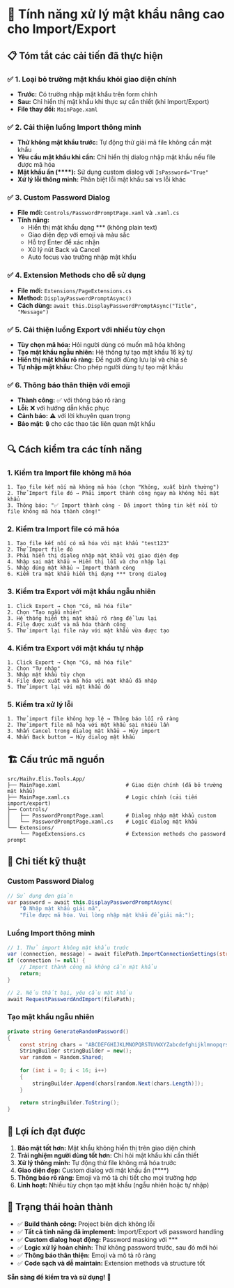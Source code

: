 # 🔐 Tính năng xử lý mật khẩu nâng cao cho Import/Export

## 📋 Tóm tắt các cải tiến đã thực hiện

### ✅ 1. Loại bỏ trường mật khẩu khỏi giao diện chính
- **Trước:** Có trường nhập mật khẩu trên form chính
- **Sau:** Chỉ hiển thị mật khẩu khi thực sự cần thiết (khi Import/Export)
- **File thay đổi:** `MainPage.xaml`

### ✅ 2. Cải thiện luồng Import thông minh
- **Thử không mật khẩu trước:** Tự động thử giải mã file không cần mật khẩu
- **Yêu cầu mật khẩu khi cần:** Chỉ hiển thị dialog nhập mật khẩu nếu file được mã hóa
- **Mật khẩu ẩn (****):** Sử dụng custom dialog với `IsPassword="True"`
- **Xử lý lỗi thông minh:** Phân biệt lỗi mật khẩu sai vs lỗi khác

### ✅ 3. Custom Password Dialog
- **File mới:** `Controls/PasswordPromptPage.xaml` và `.xaml.cs`
- **Tính năng:**
  - Hiển thị mật khẩu dạng *** (không plain text)
  - Giao diện đẹp với emoji và màu sắc
  - Hỗ trợ Enter để xác nhận
  - Xử lý nút Back và Cancel
  - Auto focus vào trường nhập mật khẩu

### ✅ 4. Extension Methods cho dễ sử dụng
- **File mới:** `Extensions/PageExtensions.cs`
- **Method:** `DisplayPasswordPromptAsync()`
- **Cách dùng:** `await this.DisplayPasswordPromptAsync("Title", "Message")`

### ✅ 5. Cải thiện luồng Export với nhiều tùy chọn
- **Tùy chọn mã hóa:** Hỏi người dùng có muốn mã hóa không
- **Tạo mật khẩu ngẫu nhiên:** Hệ thống tự tạo mật khẩu 16 ký tự
- **Hiển thị mật khẩu rõ ràng:** Để người dùng lưu lại và chia sẻ
- **Tự nhập mật khẩu:** Cho phép người dùng tự tạo mật khẩu

### ✅ 6. Thông báo thân thiện với emoji
- **Thành công:** ✅ với thông báo rõ ràng
- **Lỗi:** ❌ với hướng dẫn khắc phục
- **Cảnh báo:** ⚠️ với lời khuyên quan trọng
- **Bảo mật:** 🔒 cho các thao tác liên quan mật khẩu

## 🔍 Cách kiểm tra các tính năng

### 1. Kiểm tra Import file không mã hóa
```
1. Tạo file kết nối mà không mã hóa (chọn "Không, xuất bình thường")
2. Thử Import file đó → Phải import thành công ngay mà không hỏi mật khẩu
3. Thông báo: "✅ Import thành công - Đã import thông tin kết nối từ file không mã hóa thành công!"
```

### 2. Kiểm tra Import file có mã hóa
```
1. Tạo file kết nối có mã hóa với mật khẩu "test123"
2. Thử Import file đó
3. Phải hiển thị dialog nhập mật khẩu với giao diện đẹp
4. Nhập sai mật khẩu → Hiển thị lỗi và cho nhập lại
5. Nhập đúng mật khẩu → Import thành công
6. Kiểm tra mật khẩu hiển thị dạng *** trong dialog
```

### 3. Kiểm tra Export với mật khẩu ngẫu nhiên
```
1. Click Export → Chọn "Có, mã hóa file"
2. Chọn "Tạo ngẫu nhiên"
3. Hệ thống hiển thị mật khẩu rõ ràng để lưu lại
4. File được xuất và mã hóa thành công
5. Thử import lại file này với mật khẩu vừa được tạo
```

### 4. Kiểm tra Export với mật khẩu tự nhập
```
1. Click Export → Chọn "Có, mã hóa file"
2. Chọn "Tự nhập"
3. Nhập mật khẩu tùy chọn
4. File được xuất và mã hóa với mật khẩu đã nhập
5. Thử import lại với mật khẩu đó
```

### 5. Kiểm tra xử lý lỗi
```
1. Thử import file không hợp lệ → Thông báo lỗi rõ ràng
2. Thử import file mã hóa với mật khẩu sai nhiều lần
3. Nhấn Cancel trong dialog mật khẩu → Hủy import
4. Nhấn Back button → Hủy dialog mật khẩu
```

## 🏗️ Cấu trúc mã nguồn

```
src/Haihv.Elis.Tools.App/
├── MainPage.xaml                     # Giao diện chính (đã bỏ trường mật khẩu)
├── MainPage.xaml.cs                  # Logic chính (cải tiến import/export)
├── Controls/
│   ├── PasswordPromptPage.xaml       # Dialog nhập mật khẩu custom
│   └── PasswordPromptPage.xaml.cs    # Logic dialog mật khẩu
└── Extensions/
    └── PageExtensions.cs             # Extension methods cho password prompt
```

## 🔧 Chi tiết kỹ thuật

### Custom Password Dialog
```csharp
// Sử dụng đơn giản
var password = await this.DisplayPasswordPromptAsync(
    "🔒 Nhập mật khẩu giải mã",
    "File được mã hóa. Vui lòng nhập mật khẩu để giải mã:");
```

### Luồng Import thông minh
```csharp
// 1. Thử import không mật khẩu trước
var (connection, message) = await filePath.ImportConnectionSettings(string.Empty);
if (connection != null) {
    // Import thành công mà không cần mật khẩu
    return;
}

// 2. Nếu thất bại, yêu cầu mật khẩu
await RequestPasswordAndImport(filePath);
```

### Tạo mật khẩu ngẫu nhiên
```csharp
private string GenerateRandomPassword()
{
    const string chars = "ABCDEFGHIJKLMNOPQRSTUVWXYZabcdefghijklmnopqrstuvwxyz0123456789";
    StringBuilder stringBuilder = new();
    var random = Random.Shared;
    
    for (int i = 0; i < 16; i++)
    {
        stringBuilder.Append(chars[random.Next(chars.Length)]);
    }
    
    return stringBuilder.ToString();
}
```

## 🎯 Lợi ích đạt được

1. **Bảo mật tốt hơn:** Mật khẩu không hiển thị trên giao diện chính
2. **Trải nghiệm người dùng tốt hơn:** Chỉ hỏi mật khẩu khi cần thiết
3. **Xử lý thông minh:** Tự động thử file không mã hóa trước
4. **Giao diện đẹp:** Custom dialog với mật khẩu ẩn (****)
5. **Thông báo rõ ràng:** Emoji và mô tả chi tiết cho mọi trường hợp
6. **Linh hoạt:** Nhiều tùy chọn tạo mật khẩu (ngẫu nhiên hoặc tự nhập)

## 🚀 Trạng thái hoàn thành

- ✅ **Build thành công:** Project biên dịch không lỗi
- ✅ **Tất cả tính năng đã implement:** Import/Export với password handling
- ✅ **Custom dialog hoạt động:** Password masking với ***
- ✅ **Logic xử lý hoàn chỉnh:** Thử không password trước, sau đó mới hỏi
- ✅ **Thông báo thân thiện:** Emoji và mô tả rõ ràng
- ✅ **Code sạch và dễ maintain:** Extension methods và structure tốt

**Sẵn sàng để kiểm tra và sử dụng!** 🎉

